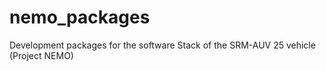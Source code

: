 # nemo_packages
Development packages for the software Stack of the SRM-AUV 25 vehicle (Project NEMO)
